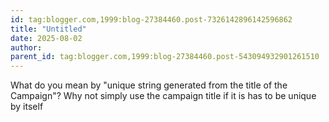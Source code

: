 ```yaml
---
id: tag:blogger.com,1999:blog-27384460.post-7326142896142596862
title: "Untitled"
date: 2025-08-02
author: 
parent_id: tag:blogger.com,1999:blog-27384460.post-543094932901261510
---
```


What do you mean by 
"unique string generated from the title of the Campaign"? Why not simply use the campaign title if it is has to be unique by itself